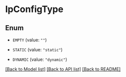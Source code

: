 # IpConfigType

## Enum


* `EMPTY` (value: `""`)

* `STATIC` (value: `"static"`)

* `DYNAMIC` (value: `"dynamic"`)


[[Back to Model list]](../README.md#documentation-for-models) [[Back to API list]](../README.md#documentation-for-api-endpoints) [[Back to README]](../README.md)


